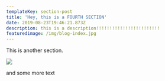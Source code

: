 ```yaml
---
templateKey: section-post
title: 'Hey, this is a FOURTH SECTION'
date: 2019-08-23T19:46:21.873Z
description: this is a description!!!!!!!!!!!!!!!!!!!!!!!!
featuredimage: /img/blog-index.jpg
---
```

This is another section. 

![](/img/apple-touch-icon.png)

and some more text
